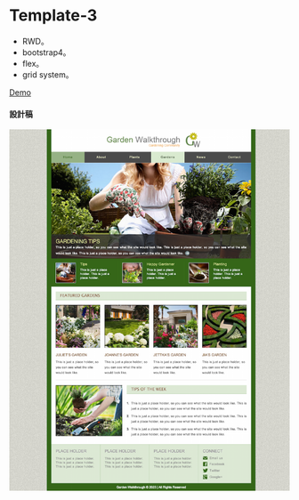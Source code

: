 # Template-3 
- RWD。
- bootstrap4。
- flex。
- grid system。



[Demo](https://yachen168.github.io/Template-3/)

#### 設計稿
![image](./Template_3.png)
